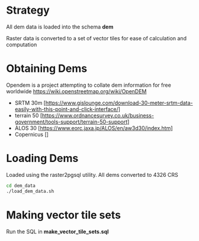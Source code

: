 # Strategy

All dem data is loaded into the schema **dem**

Raster data is converted to a set of vector tiles for ease of calculation and computation

# Obtaining Dems

Opendem is a project attempting to collate dem information for free worldwide https://wiki.openstreetmap.org/wiki/OpenDEM


- SRTM 30m [https://www.gislounge.com/download-30-meter-srtm-data-easily-with-this-point-and-click-interface/]
- terrain 50 [https://www.ordnancesurvey.co.uk/business-government/tools-support/terrain-50-support]
- ALOS 30 [https://www.eorc.jaxa.jp/ALOS/en/aw3d30/index.htm]
- Copernicus []

# Loading Dems

Loaded using the raster2pgsql utility. All dems converted to 4326 CRS


```bash
cd dem_data
./load_dem_data.sh
```

# Making vector tile sets

Run the SQL in **make_vector_tile_sets.sql**
